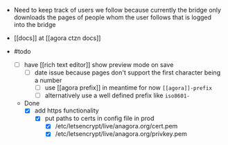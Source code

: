- Need to keep track of users we follow because currently the bridge only downloads the pages of people whom the user follows that is logged into the bridge
- [[docs]] at [[agora ctzn docs]]

- #todo
	-  [ ] have [[rich text editor]] show preview mode on save
		- [ ] date issue because pages don't support the first character being a number
			- [ ] use [[agora prefix]] in meantime for now `[[agora]]-prefix`
			- [ ] alternatively use a well defined prefix like `iso8601-`
	- Done
		- [x] add https functionality
			- [x] put paths to certs in config file in prod
				- [x] /etc/letsencrypt/live/anagora.org/cert.pem
				- [x] /etc/letsencrypt/live/anagora.org/privkey.pem